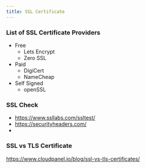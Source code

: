 ```yaml
---
title: SSL Certificate
---
```


### List of SSL Certificate Providers

- Free
  - Lets Encrypt
  - Zero SSL
- Paid
  - DigiCert
  - NameCheap
- Self Signed
  - openSSL

### SSL Check

- https://www.ssllabs.com/ssltest/
- https://securityheaders.com/
- 

### SSL vs TLS Certificate

https://www.cloudpanel.io/blog/ssl-vs-tls-certificates/
